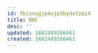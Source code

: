 ```yaml
---
id: fbisnugjp4ujp3bydxtzqi4
title: B树
desc: ''
updated: 1682489266461
created: 1682489266461
---
```

